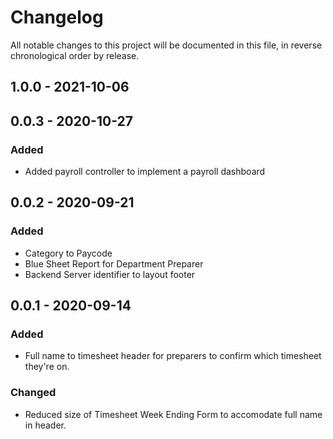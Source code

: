 # Changelog

All notable changes to this project will be documented in this file, in reverse chronological order by release.

## 1.0.0 - 2021-10-06


## 0.0.3 - 2020-10-27
### Added
- Added payroll controller to implement a payroll dashboard

## 0.0.2 - 2020-09-21
### Added
- Category to Paycode
- Blue Sheet Report for Department Preparer
- Backend Server identifier to layout footer

## 0.0.1 - 2020-09-14
### Added
- Full name to timesheet header for preparers to confirm which timesheet they're on.

### Changed
- Reduced size of Timesheet Week Ending Form to accomodate full name in header.